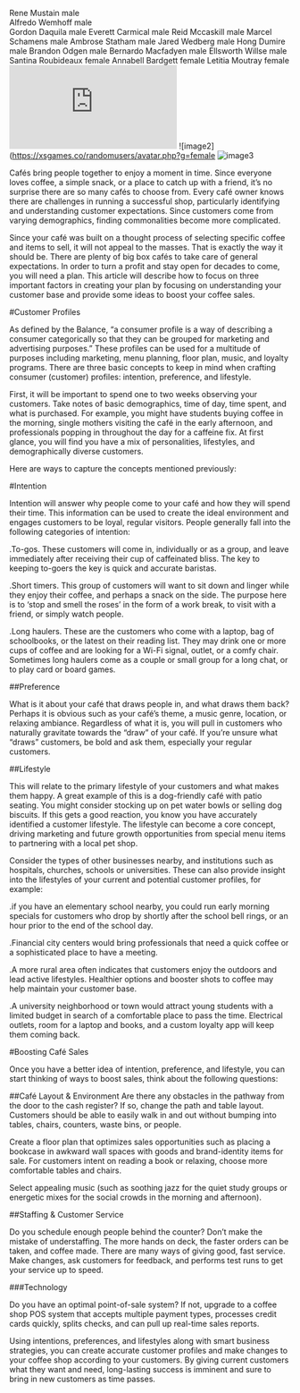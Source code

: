 Rene Mustain          male       
Alfredo Wemhoff       male      
Gordon Daquila        male
Everett Carmical      male
Reid Mccaskill        male
Marcel Schamens       male
Ambrose Statham       male
Jared Wedberg         male
Hong Dumire           male
Brandon Odgen         male
Bernardo Macfadyen    male
Ellsworth Willse      male
Santina Roubideaux    female
Annabell Bardgett     female
Letitia Moutray       female
![image1](https://xsgames.co/randomusers/avatar.php?g=male)
 ![image2](https://xsgames.co/randomusers/avatar.php?g=female
 ![image3](https://images.ctfassets.net/vrkkgjbn4fsk/4wAQD1WbmgukqQ060GocMk/1684a3b09a63dc014a575e5039136979/DAU_img6.png)

Cafés bring people together to enjoy a moment in time. Since everyone loves coffee, a simple snack, or a place to catch up with a friend, it’s no surprise there are so many cafés to choose from. Every café owner knows there are challenges in running a successful shop, particularly identifying and understanding customer expectations. Since customers come from varying demographics, finding commonalities become more complicated.

Since your café was built on a thought process of selecting specific coffee and items to sell, it will not appeal to the masses. That is exactly the way it should be. There are plenty of big box cafés to take care of general expectations. In order to turn a profit and stay open for decades to come, you will need a plan. This article will describe how to focus on three important factors in creating your plan by focusing on understanding your customer base and provide some ideas to boost your coffee sales. 

#Customer Profiles

As defined by the Balance, “a consumer profile is a way of describing a consumer categorically so that they can be grouped for marketing and advertising purposes.” These profiles can be used for a multitude of purposes including marketing, menu planning, floor plan, music, and loyalty programs. There are three basic concepts to keep in mind when crafting consumer (customer) profiles: intention, preference, and lifestyle.

First, it will be important to spend one to two weeks observing your customers. Take notes of basic demographics, time of day, time spent, and what is purchased. For example, you might have students buying coffee in the morning, single mothers visiting the café in the early afternoon, and professionals popping in throughout the day for a caffeine fix. At first glance, you will find you have a mix of personalities, lifestyles, and demographically diverse customers.

Here are ways to capture the concepts mentioned previously:

#Intention

Intention will answer why people come to your café and how they will spend their time. This information can be used to create the ideal environment and engages customers to be loyal, regular visitors. People generally fall into the following categories of intention:

.To-gos. These customers will come in, individually or as a group, and leave immediately after receiving their cup of caffeinated bliss. The key to keeping to-goers the key is quick and accurate baristas.

.Short timers. This group of customers will want to sit down and linger while they enjoy their coffee, and perhaps a snack on the side. The purpose here is to ‘stop and smell the roses’ in the form of a work break, to visit with a friend, or simply watch people. 

.Long haulers. These are the customers who come with a laptop, bag of schoolbooks, or the latest on their reading list. They may drink one or more cups of coffee and are looking for a Wi-Fi signal, outlet, or a comfy chair. Sometimes long haulers come as a couple or small group for a long chat, or to play card or board games.

##Preference

What is it about your café that draws people in, and what draws them back? Perhaps it is obvious such as your café’s theme, a music genre, location, or relaxing ambiance. Regardless of what it is, you will pull in customers who naturally gravitate towards the “draw” of your café. If you’re unsure what “draws” customers, be bold and ask them, especially your regular customers.

##Lifestyle

This will relate to the primary lifestyle of your customers and what makes them happy. A great example of this is a dog-friendly café with patio seating. You might consider stocking up on pet water bowls or selling dog biscuits. If this gets a good reaction, you know you have accurately identified a customer lifestyle. The lifestyle can become a core concept, driving marketing and future growth opportunities from special menu items to partnering with a local pet shop.

Consider the types of other businesses nearby, and institutions such as hospitals, churches, schools or universities. These can also provide insight into the lifestyles of your current and potential customer profiles, for example:

.if you have an elementary school nearby, you could run early morning specials for customers who drop by shortly after the school bell rings, or an hour prior to the end of the school day.

.Financial city centers would bring professionals that need a quick coffee or a sophisticated place to have a meeting.

.A more rural area often indicates that customers enjoy the outdoors and lead active lifestyles. Healthier options and booster shots to coffee may help maintain your customer base.

.A university neighborhood or town would attract young students with a limited budget in search of a comfortable place to pass the time. Electrical outlets, room for a laptop and books, and a custom loyalty app will keep them coming back.

#Boosting Café Sales

Once you have a better idea of intention, preference, and lifestyle, you can start thinking of ways to boost sales, think about the following questions:

##Café Layout & Environment
Are there any obstacles in the pathway from the door to the cash register? If so, change the path and table layout. Customers should be able to easily walk in and out without bumping into tables, chairs, counters, waste bins, or people.

Create a floor plan that optimizes sales opportunities such as placing a bookcase in awkward wall spaces with goods and brand-identity items for sale. For customers intent on reading a book or relaxing, choose more comfortable tables and chairs.

Select appealing music (such as soothing jazz for the quiet study groups or energetic mixes for the social crowds in the morning and afternoon).

##Staffing & Customer Service

Do you schedule enough people behind the counter? Don’t make the mistake of understaffing. The more hands on deck, the faster orders can be taken, and coffee made. There are many ways of giving good, fast service. Make changes, ask customers for feedback, and performs test runs to get your service up to speed.

###Technology

Do you have an optimal point-of-sale system? If not, upgrade to a coffee shop POS system that accepts multiple payment types, processes credit cards quickly, splits checks, and can pull up real-time sales reports.

Using intentions, preferences, and lifestyles along with smart business strategies, you can create accurate customer profiles and make changes to your coffee shop according to your customers. By giving current customers what they want and need, long-lasting success is imminent and sure to bring in new customers as time passes.